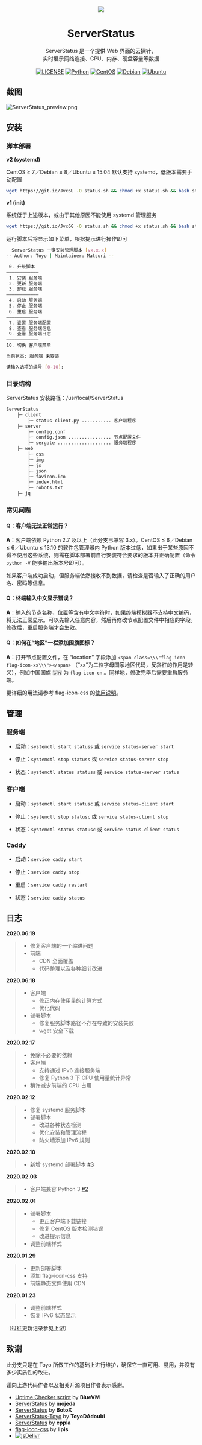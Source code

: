 <div align="center">
<img src="https://i.loli.net/2020/02/12/N2jT3DXpIHumiBS.png">
</div>

<h1 align="center">ServerStatus</h1>

<div align="center">
ServerStatus 是一个提供 Web 界面的云探针，<br>实时展示网络连接、CPU、内存、硬盘容量等数据
</div>

<div align="center"><br>
<a href="LICENSE"><img src="https://img.shields.io/github/license/LilligantMatsuri/ServerStatus" alt="LICENSE"></a>
<a href="https://www.python.org"><img src="https://img.shields.io/badge/Python-%E2%89%A5%202.7-%233776AB?logo=python" alt="Python"></a>
<a href="https://www.centos.org"><img src="https://img.shields.io/badge/CentOS-%E2%89%A5%207-%23262577?logo=centos" alt="CentOS"></a>
<a href="https://www.debian.org"><img src="https://img.shields.io/badge/Debian-%E2%89%A5%207-%23A81D33?logo=debian" alt="Debian"></a>
<a href="https://ubuntu.com"><img src="https://img.shields.io/badge/Ubuntu-%E2%89%A5%2014.04-%23E95420?logo=ubuntu" alt="Ubuntu"></a>
</div>

## 截图

![ServerStatus_preview.png](https://i.loli.net/2020/01/31/Iv47fYVSecxUCML.png)

## 安装

### 脚本部署

**v2 (systemd)**

CentOS ≥ 7／Debian ≥ 8／Ubuntu ≥ 15.04 默认支持 systemd，低版本需要手动配置

```bash
wget https://git.io/Jvc6U -O status.sh && chmod +x status.sh && bash status.sh
```

**v1 (init)**

系统低于上述版本，或由于其他原因不能使用 systemd 管理服务

```bash
wget https://git.io/Jvc6G -O status.sh && chmod +x status.sh && bash status.sh
```

运行脚本后将显示如下菜单，根据提示进行操作即可

```bash
  ServerStatus 一键安装管理脚本 [vx.x.x]
-- Author: Toyo | Maintainer: Matsuri --

 0. 升级脚本
————————————
 1. 安装 服务端
 2. 更新 服务端
 3. 卸载 服务端
————————————
 4. 启动 服务端
 5. 停止 服务端
 6. 重启 服务端
————————————
 7. 设置 服务端配置
 8. 查看 服务端信息
 9. 查看 服务端日志
————————————
10. 切换 客户端菜单

当前状态: 服务端 未安装

请输入选项的编号 [0-10]:
```

### 目录结构

ServerStatus 安装路径：/usr/local/ServerStatus

```bash
ServerStatus
    ├─ client
        ├─ status-client.py ........... 客户端程序
    ├─ server
        ├─ config.conf
        ├─ config.json ................ 节点配置文件
        ├─ sergate .................... 服务端程序
    ├─ web
        ├─ css
        ├─ img
        ├─ js
        ├─ json
        ├─ favicon.ico
        ├─ index.html
        ├─ robots.txt
    ├─ jq
```

### 常见问题

#### Q：客户端无法正常运行？

**A**：客户端依赖 Python 2.7 及以上（此分支已兼容 3.x）。CentOS ≤ 6／Debian ≤ 6／Ubuntu ≤ 13.10 的软件包管理器内 Python 版本过低，如果出于某些原因不得不使用这些系统，则需在脚本部署前自行安装符合要求的版本并正确配置（命令 `python -V` 能够输出版本号即可）。

如果客户端成功启动，但服务端依然接收不到数据，请检查是否输入了正确的用户名、密码等信息。

#### Q：终端输入中文显示错误？

**A**：输入的节点名称、位置等含有中文字符时，如果终端模拟器不支持中文编码，将无法正常显示。可以先输入任意内容，然后再修改节点配置文件中相应的字段。修改后，重启服务端才会生效。

#### Q：如何在“地区”一栏添加国旗图标？

**A**：打开节点配置文件，在 “location” 字段添加 `<span class=\\\"flag-icon flag-icon-xx\\\"></span>` （“xx”为二位字母国家地区代码，反斜杠的作用是转义），例如中国国旗 :cn: 为 `flag-icon-cn` 。同样地，修改完毕后需要重启服务端。

更详细的用法请参考 flag-icon-css 的[使用说明](https://github.com/lipis/flag-icon-css#usage)。

## 管理

### 服务端

- 启动：`systemctl start statuss` 或 `service status-server start`

- 停止：`systemctl stop statuss` 或 `service status-server stop`

- 状态：`systemctl status statuss` 或 `service status-server status`

### 客户端

- 启动：`systemctl start statusc` 或 `service status-client start`

- 停止：`systemctl stop statusc` 或 `service status-client stop`

- 状态：`systemctl status statusc` 或 `service status-client status`

### Caddy

- 启动：`service caddy start`

- 停止：`service caddy stop`

- 重启：`service caddy restart`

- 状态：`service caddy status`

## 日志

**2020.06.19**

> - 修复客户端的一个缩进问题
> - 前端
>   - CDN 全面覆盖
>   - 代码整理以及各种细节改进

**2020.06.18**

> - 客户端
>   - 修正内存使用量的计算方式
>   - 优化代码
> - 部署脚本
>   - 修复服务脚本路径不存在导致的安装失败
>   - wget 安全下载

**2020.02.17**

> - 免除不必要的依赖
> - 客户端
>   - 支持通过 IPv6 连接服务端
>   - 修复 Python 3 下 CPU 使用量统计异常
> - 稍许减少前端的 CPU 占用

**2020.02.12**

> - 修复 systemd 服务脚本
> - 部署脚本
>   - 改进各种状态检测
>   - 优化安装和管理流程
>   - 防火墙添加 IPv6 规则

**2020.02.10**

> - 新增 systemd 部署脚本  [#3](https://github.com/LilligantMatsuri/ServerStatus/issues/3)

**2020.02.03**

> - 客户端兼容 Python 3  [#2](https://github.com/LilligantMatsuri/ServerStatus/issues/2)

**2020.02.01**

> - 部署脚本
>   - 更正客户端下载链接
>   - 修复 CentOS 版本检测错误
>   - 改进提示信息
> - 调整前端样式

**2020.01.29**

> - 更新部署脚本
> - 添加 flag-icon-css 支持
> - 前端静态文件使用 CDN

**2020.01.23**

> - 调整前端样式
> - 恢复 IPv6 状态显示

（过往更新记录参见上游）

## 致谢

此分支只是在 Toyo 所做工作的基础上进行维护，确保它一直可用、易用，并没有多少实质性的改进。

谨向上游代码作者以及相关开源项目作者表示感谢。

* [Uptime Checker script](https://www.lowendtalk.com/discussion/comment/169690#Comment_169690) by **BlueVM**
* [ServerStatus](https://github.com/mojeda/ServerStatus) by **mojeda**
* [ServerStatus](https://github.com/BotoX/ServerStatus) by **BotoX**
* [ServerStatus-Toyo](https://github.com/ToyoDAdoubi/ServerStatus-Toyo) by **ToyoDAdoubi**
* [ServerStatus](https://github.com/cppla/ServerStatus) by **cppla**
* [flag-icon-css](https://github.com/lipis/flag-icon-css) by **lipis**
* [![jsDelivr](https://www.jsdelivr.com/img/logo-horizontal.svg)](https://www.jsdelivr.com/)
